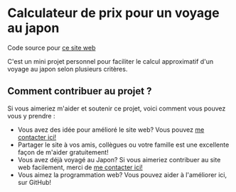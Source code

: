 # Calculateur de prix pour un voyage au japon

Code source pour [ce site web](http://voyagejapon.ca)

C'est un mini projet personnel pour faciliter le calcul approximatif d'un voyage au japon selon plusieurs critères.

## Comment contribuer au projet ?

Si vous aimeriez m'aider et soutenir ce projet, voici comment vous pouvez vous y prendre :

* Vous avez des idée pour amélioré le site web? Vous pouvez [me contacter ici!](mailto:nicolas.meunier@hotmail.ca?subject=Calculateur%20de%20voyage%20au%20Japon%20-%20Contribuer)
* Partager le site à vos amis, collègues ou votre famille est une excellente façon de m'aider gratuitement!
* Vous avez déjà voyagé au Japon? Si vous aimeriez contribuer au site web facilement, merci de [me contacter ici!](mailto:nicolas.meunier@hotmail.ca?subject=Calculateur%20de%20voyage%20au%20Japon%20-%20Contribuer)
* Vous aimez la programmation web? Vous pouvez aider à l'améliorer ici, sur GitHub!
